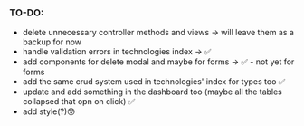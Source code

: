 ### TO-DO:

-   delete unnecessary controller methods and views -> will leave them as a backup for now
-   handle validation errors in technologies index -> ✅
-   add components for delete modal and maybe for forms -> ✅ - not yet for forms
-   add the same crud system used in technologies' index for types too ✅
-   update and add something in the dashboard too (maybe all the tables collapsed that opn on click) ✅
-   add style(?)😰
